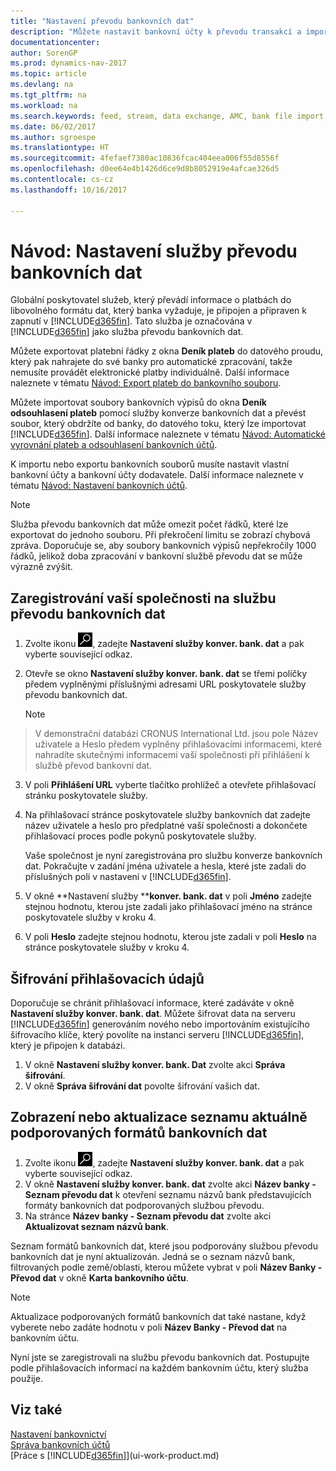```yaml
---
title: "Nastavení převodu bankovních dat"
description: "Můžete nastavit bankovní účty k převodu transakcí a importu a exportu bankovních prostředků."
documentationcenter: 
author: SorenGP
ms.prod: dynamics-nav-2017
ms.topic: article
ms.devlang: na
ms.tgt_pltfrm: na
ms.workload: na
ms.search.keywords: feed, stream, data exchange, AMC, bank file import, bank file export, re-export, bank transfer, AMC, bank data conversion service, funds transfer
ms.date: 06/02/2017
ms.author: sgroespe
ms.translationtype: HT
ms.sourcegitcommit: 4fefaef7380ac10836fcac404eea006f55d8556f
ms.openlocfilehash: d0ee64e4b1426d6ce9d8b8052919e4afcae326d5
ms.contentlocale: cs-cz
ms.lasthandoff: 10/16/2017

---
```

# <a name="how-to-set-up-the-bank-data-conversion-service"></a>Návod: Nastavení služby převodu bankovních dat
Globální poskytovatel služeb, který převádí informace o platbách do libovolného formátu dat, který banka vyžaduje, je připojen a připraven k zapnutí v [!INCLUDE[d365fin](includes/d365fin_md.md)]. Tato služba je označována v [!INCLUDE[d365fin](includes/d365fin_md.md)] jako služba převodu bankovních dat.

Můžete exportovat platební řádky z okna **Deník plateb** do datového proudu, který pak nahrajete do své banky pro automatické zpracování, takže nemusíte provádět elektronické platby individuálně. Další informace naleznete v tématu [Návod: Export plateb do bankovního souboru](payables-how-export-payments-bank-file.md).

Můžete importovat soubory bankovních výpisů do okna  **Deník odsouhlasení plateb** pomocí služby konverze bankovních dat a převést soubor, který obdržíte od banky, do datového toku, který lze importovat [!INCLUDE[d365fin](includes/d365fin_md.md)]. Další informace naleznete v tématu  [Návod: Automatické vyrovnání plateb a odsouhlasení bankovních účtů](receivables-apply-payments-auto-reconcile-bank-accounts.md).

K importu nebo exportu bankovních souborů musíte nastavit vlastní bankovní účty a bankovní účty dodavatele.  Další informace naleznete v tématu [Návod: Nastavení bankovních účtů](bank-how-setup-bank-accounts.md).

> [!NOTE]  
>   Služba převodu bankovních dat může omezit počet řádků, které lze exportovat do jednoho souboru. Při překročení limitu se zobrazí chybová zpráva. Doporučuje se, aby soubory bankovních výpisů nepřekročily 1000 řádků, jelikož doba zpracování v bankovní službě převodu dat se může výrazně zvýšit.

## <a name="to-sign-your-company-up-for-the-bank-data-conversion-service"></a>Zaregistrování vaší společnosti na službu převodu bankovních dat
1. Zvolte ikonu ![Vyhledat stránku nebo sestavu](media/ui-search/search_small.png "Ikona Vyhledat stránku nebo sestavu"), zadejte **Nastavení služby konver. bank. dat** a pak vyberte související odkaz.  
2. Otevře se okno **Nastavení služby konver. bank. dat** se třemi políčky předem vyplněnými příslušnými adresami URL poskytovatele služby převodu bankovních dat.

    > [!NOTE]  
>   V demonstrační databázi CRONUS International Ltd. jsou pole Název uživatele a Heslo předem vyplněny přihlašovacími informacemi, které nahradíte skutečnými informacemi vaší společnosti při přihlášení k službě převod bankovní dat.
3. V poli **Přihlášení URL** vyberte tlačítko prohlížeč a otevřete přihlašovací stránku poskytovatele služby.  
4. Na přihlašovací stránce poskytovatele služby bankovních dat zadejte název uživatele a heslo pro předplatné vaší společnosti a dokončete přihlašovací proces podle pokynů poskytovatele služby.

    Vaše společnost je nyní zaregistrována pro službu konverze bankovních dat. Pokračujte v zadání jména uživatele a hesla, které jste zadali do příslušných polí v nastavení v [!INCLUDE[d365fin](includes/d365fin_md.md)].
5. V okně **Nastavení služby ****konver. bank. dat** v poli **Jméno** zadejte stejnou hodnotu, kterou jste zadali jako přihlašovací jméno na stránce poskytovatele služby v kroku 4.
6. V poli **Heslo** zadejte stejnou hodnotu, kterou jste zadali v poli **Heslo** na stránce poskytovatele služby v kroku 4.

## <a name="to-encrypt-your-login-information"></a>Šifrování přihlašovacích údajů
Doporučuje se chránit přihlašovací informace, které zadáváte v okně **Nastavení služby konver. bank. dat**. Můžete šifrovat data na serveru [!INCLUDE[d365fin](includes/d365fin_md.md)] generováním nového nebo importováním existujícího šifrovacího klíče, který povolíte na instanci serveru  [!INCLUDE[d365fin](includes/d365fin_md.md)], který je připojen k databázi.

1. V okně **Nastavení služby konver. bank. Dat** zvolte akci **Správa šifrování**.
2. V okně **Správa šifrování dat** povolte šifrování vašich dat.

## <a name="to-view-or-update-the-list-of-currently-supported-bank-data-formats"></a>Zobrazení nebo aktualizace seznamu aktuálně podporovaných formátů bankovních dat
1. Zvolte ikonu ![Vyhledat stránku nebo sestavu](media/ui-search/search_small.png "Ikona Vyhledat stránku nebo sestavu"), zadejte **Nastavení služby konver. bank. dat** a pak vyberte související odkaz.
2. V okně **Nastavení služby konver. bank. dat** zvolte akci **Název banky - Seznam převodu dat** k otevření seznamu názvů bank představujících formáty bankovních dat podporovaných službou převodu.
3. Na stránce **Název banky - Seznam převodu dat** zvolte akci **Aktualizovat seznam názvů bank**.

Seznam formátů bankovních dat, které jsou podporovány službou převodu bankovních dat je nyní aktualizován. Jedná se o seznam názvů bank, filtrovaných podle země/oblasti, kterou můžete vybrat v poli **Název Banky - Převod dat** v okně **Karta bankovního účtu**.

> [!NOTE]  
>   Aktualizace podporovaných formátů bankovních dat také nastane, když vyberete nebo zadáte hodnotu v poli **Název Banky - Převod dat** na bankovním účtu.

Nyní jste se zaregistrovali na službu převodu bankovních dat. Postupujte podle přihlašovacích informací na každém bankovním účtu, který služba použije.

## <a name="see-also"></a>Viz také
[Nastavení bankovnictví](bank-setup-banking.md)  
[Správa bankovních účtů](bank-manage-bank-accounts.md)  
[Práce s [!INCLUDE[d365fin](includes/d365fin_md.md)]](ui-work-product.md)

